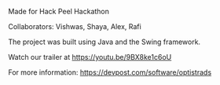 Made for Hack Peel Hackathon

Collaborators: Vishwas, Shaya, Alex, Rafi

The project was built using Java and the Swing framework.

Watch our trailer at https://youtu.be/9BX8ke1c6oU 

For more information: https://devpost.com/software/optistrads
